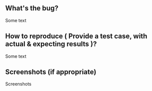 ## What's the bug?

Some text

## How to reproduce ( Provide a test case, with actual & expecting results )?

Some text

## Screenshots (if appropriate)

Screenshots